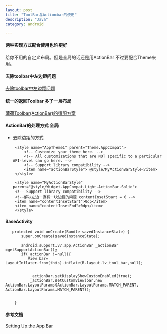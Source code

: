 ```yaml
---
layout: post
title: "ToolBar与Actionbar的使用"
description: "Java"
category: android

---
```


#### 两种实现方式配合使用也许更好

给你不用的自定义布局。但是全局的话还是用ActionBar 不过要配合Theme来用。



#### 去除toolbar中左边距问题 

[去除toolbar中左边距问题 ](http://blog.csdn.net/Android_caishengyan/article/details/50715805)

  
#### 统一的返回Toolbar  多了一层布局

[薄荷Toolbar(ActionBar)的适配方案](http://stormzhang.com/android/2015/08/16/boohee-toolbar/)
  
#### ActionBar的处理方式  全局 

*  去除边距的方式

	    <style name="AppTheme1" parent="Theme.AppCompat">
	        <!-- Customize your theme here. -->
	        <!-- All customizations that are NOT specific to a particular API-level can go here. -->
	        <!-- Support library compatibility -->
	        <item name="actionBarStyle"> @style/MyActionBarStyle</item>
	    </style>
	
	    <style name="MyActionBarStyle" parent="@style/Widget.AppCompat.Light.ActionBar.Solid">
	    <!-- Support library compatibility -->
	    <!--解决左边一直有一块边距的问题 contentInsetStart = 0 -->
	    <item name="contentInsetStart">0dp</item>
	    <item name="contentInsetEnd">0dp</item>
	    </style>
    
#### BaseActivity

	   protected void onCreate(Bundle savedInstanceState) {
	       super.onCreate(savedInstanceState);
	
	       android.support.v7.app.ActionBar _actionBar =getSupportActionBar();
	       if(_actionBar !=null){
	          View bar= LayoutInflater.from(this).inflate(R.layout.lv_tool_bar,null);
	
	
	           _actionBar.setDisplayShowCustomEnabled(true);
	           _actionBar.setCustomView(bar,new ActionBar.LayoutParams(ActionBar.LayoutParams.MATCH_PARENT, ActionBar.LayoutParams.MATCH_PARENT));
 

        }
                      
####  参考文档

[Setting Up the App Bar](http://developer.android.com/intl/zh-cn/training/appbar/setting-up.html#add-toolbar)